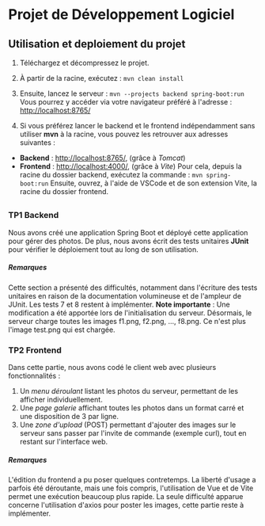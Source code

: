 # Projet de Développement Logiciel

## Utilisation et deploiement du projet
1. Téléchargez et décompressez le projet.
2. À partir de la racine, exécutez : `mvn clean install`
3. Ensuite, lancez le serveur : `mvn --projects backend spring-boot:run`
Vous pourrez y accéder via votre navigateur préféré à l'adresse :
<http://localhost:8765/>


4. Si vous préférez lancer le backend et le frontend indépendamment sans utiliser __mvn__ à la racine, vous pouvez les retrouver aux adresses suivantes :
- __Backend__ : <http://localhost:8765/>, (grâce à _Tomcat_)
- __Frontend__ : <http://localhost:4000/>, (grâce à _Vite_)
Pour cela, depuis la racine du dossier backend, exécutez la commande : `mvn spring-boot:run`
Ensuite, ouvrez, à l'aide de VSCode et de son extension Vite, la racine du dossier frontend.

## 

### TP1 Backend
Nous avons créé une application Spring Boot et déployé cette application pour gérer des photos. De plus, nous avons écrit des tests unitaires __JUnit__ pour vérifier le déploiement tout au long de son utilisation.
##### Remarques
Cette section a présenté des difficultés, notamment dans l'écriture des tests unitaires en raison de la documentation volumineuse et de l'ampleur de JUnit. Les tests 7 et 8 restent à implémenter.
__Note importante__ : Une modification a été apportée lors de l'initialisation du serveur. Désormais, le serveur charge toutes les images f1.png, f2.png, ..., f8.png. Ce n'est plus l'image test.png qui est chargée.


### TP2 Frontend
Dans cette partie, nous avons codé le client web avec plusieurs fonctionnalités :
1. Un _menu déroulant_ listant les photos du serveur, permettant de les afficher individuellement.
2. Une _page galerie_ affichant toutes les photos dans un format carré et une disposition de 3 par ligne.
3. Une _zone d'upload_ (POST) permettant d'ajouter des images sur le serveur sans passer par l'invite de commande (exemple curl), tout en restant sur l'interface web.
##### Remarques
L'édition du frontend a pu poser quelques contretemps. La liberté d'usage a parfois été déroutante, mais une fois compris, l'utilisation de Vue et de Vite permet une exécution beaucoup plus rapide. La seule difficulté apparue concerne l'utilisation d'axios pour poster les images, cette partie reste à implémenter.

